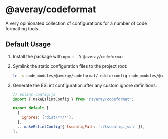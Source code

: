 # @averay/codeformat

A very opinionated collection of configurations for a number of code formatting tools.

## Default Usage

1. Install the package with `npm i -D @averay/codeformat`

2. Symlink the static configuration files to the project root:

    ```sh
    ln -s node_modules/@averay/codeformat/.editorconfig node_modules/@averay/codeformat/.prettierrc.json ./
    ```

3. Generate the ESLint configuration after any custom ignore definitions:

    ```js
    // eslint.config.js
    import { makeEslintConfig } from '@averay/codeformat';

    export default [
      {
        ignores: ['dist/**/*'],
      },
      ...makeEslintConfig({ tsconfigPath: './tsconfig.json' }),
    ];
    ```
